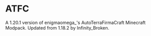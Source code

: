 # ATFC
A 1.20.1 version of enigmaomega_'s AutoTerraFirmaCraft Minecraft Modpack. Updated from 1.18.2 by Infinity_Broken.
